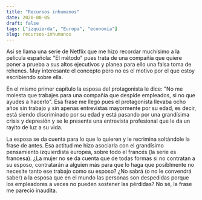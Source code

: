 ```yaml
---
title: "Recursos inhumanos"
date: 2020-08-05
draft: false
tags: ["izquierda", "Europa", "economía"]
slug: recursos-inhumanos
---
```

Así se llama una serie de Netflix que me hizo recordar muchísimo a la película española: "El método" pues trata de una compañía que quiere poner a prueba a sus altos ejecutivos y planea para ello una falsa toma de rehenes. Muy interesante el concepto pero no es el motivo por el que estoy escribiendo sobre ella.

En el mismo primer capítulo la esposa del protagonista le dice: "No me molesta que trabajes para una compañía que despide empleados, si no que ayudes a hacerlo". Esa frase me llegó pues el protagonista llevaba ocho años sin trabajo y sin apenas entrevistas mayormente por su edad, es decir, está siendo discriminado por su edad y está pasando por una grandísima crisis y depresión y se le presenta una entrevista profesional que le da un rayito de luz a su vida.

La esposa se da cuenta para lo que lo quieren y le recrimina soltándole la frase de antes. Esa actitud me hizo asociarla con el grandísimo pensamiento izquierdista europea, sobre todo el francés (la serie es francesa). ¿La mujer no se da cuenta que de todas formas si no contratan a su esposo, contratarán a alguien más para que lo haga que posiblmente no necesite tanto ese trabajo como su esposo? ¿No sabrá (o no le convendrá saber) a la esposa que en el mundo las personas son despedidas porque los empleadores a veces no pueden sostener las pérdidas? No sé, la frase me pareció inaudita.
